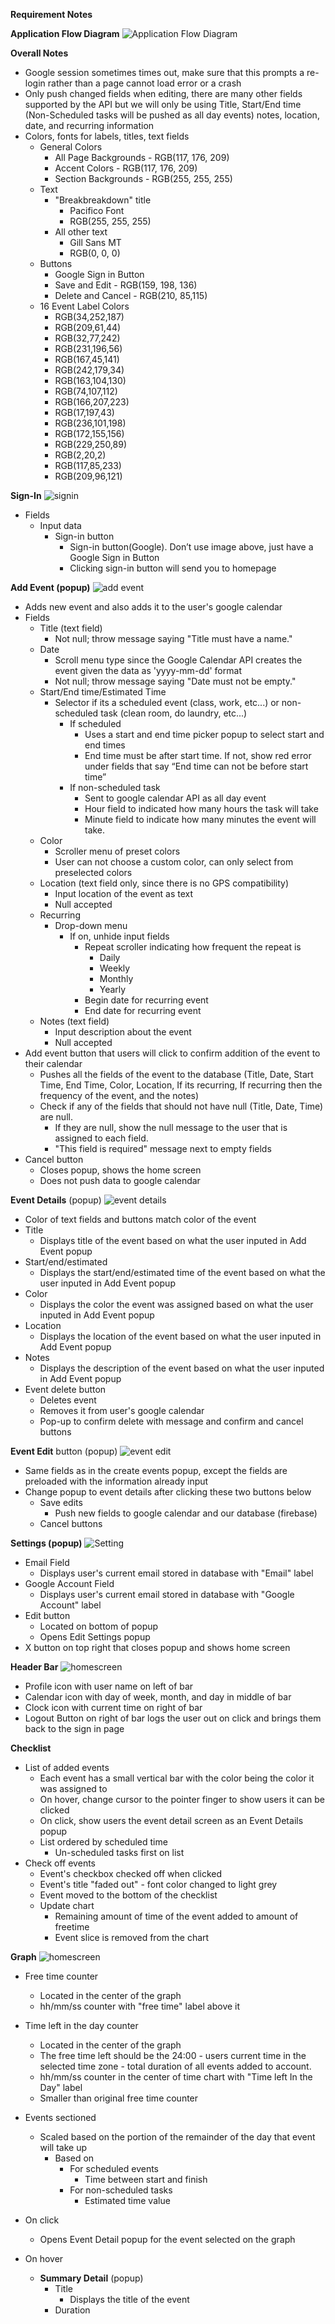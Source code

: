 **Requirement Notes**

**Application Flow Diagram**
![Application Flow Diagram ](https://github.com/breakbreakdown/webapp/blob/master/img/ApplicationFlowDiagram.png)

**Overall Notes**

- Google session sometimes times out, make sure that this prompts a re-login rather than a page cannot load error or a crash
- Only push changed fields when editing, there are many other fields supported by the API but we will only be using Title, Start/End time (Non-Scheduled tasks will be pushed as all day events) notes, location, date, and recurring information
- Colors, fonts for labels, titles, text fields
  - General Colors
    - All Page Backgrounds - RGB(117, 176, 209)
    - Accent Colors - RGB(117, 176, 209)
    - Section Backgrounds - RGB(255, 255, 255)
  - Text
    - &quot;Breakbreakdown&quot; title
      - Pacifico Font
      - RGB(255, 255, 255)
    - All other text
      - Gill Sans MT
      - RGB(0, 0, 0)
  - Buttons
    - Google Sign in Button
    - Save and Edit - RGB(159, 198, 136)
    - Delete and Cancel - RGB(210, 85,115)
  - 16 Event Label Colors
    - RGB(34,252,187)
    - RGB(209,61,44)
    - RGB(32,77,242)
    - RGB(231,196,56)
    - RGB(167,45,141)
    - RGB(242,179,34)
    - RGB(163,104,130)
    - RGB(74,107,112)
    - RGB(166,207,223)
    - RGB(17,197,43)
    - RGB(236,101,198)
    - RGB(172,155,156)
    - RGB(229,250,89)
    - RGB(2,20,2)
    - RGB(117,85,233)
    - RGB(209,96,121)

**Sign-In**
![signin ](https://github.com/breakbreakdown/webapp/blob/master/img/signin.png)
- Fields
  - Input data
    - Sign-in button
      - Sign-in button(Google). Don’t use image above, just have a Google Sign in Button
      - Clicking sign-in button will send you to homepage

**Add Event (popup)**
![add event ](https://github.com/breakbreakdown/webapp/blob/master/img/AddEvent.png)
- Adds new event and also adds it to the user&#39;s google calendar
- Fields
  - Title (text field)
    - Not null; throw message saying &quot;Title must have a name.&quot;
  - Date
    - Scroll menu type since the Google Calendar API creates the event given the data as &#39;yyyy-mm-dd&#39; format
    - Not null; throw message saying &quot;Date must not be empty.&quot;
  - Start/End time/Estimated Time
    - Selector if its a scheduled event (class, work, etc...) or non-scheduled task (clean room, do laundry, etc...)
      - If scheduled
        - Uses a start and end time picker popup to select start and end times
        - End time must be after start time. If not, show red error under fields that say “End time can not be before start time”
      - If non-scheduled task
        - Sent to google calendar API as all day event
        - Hour field to indicated how many hours the task will take
        - Minute field to indicate how many minutes the event will take.
  - Color
    - Scroller menu of preset colors
    - User can not choose a custom color, can only select from preselected colors
  - Location (text field only, since there is no GPS compatibility)
    - Input location of the event as text
    - Null accepted
  - Recurring
    - Drop-down menu
      - If on, unhide input fields
        - Repeat scroller indicating how frequent the repeat is
          - Daily
          - Weekly
          - Monthly
          - Yearly
        - Begin date for recurring event
        - End date for recurring event
  - Notes (text field)
    - Input description about the event
    - Null accepted
- Add event button that users will click to confirm addition of the event to their calendar
  - Pushes all the fields of the event to the database (Title, Date, Start Time, End Time, Color, Location, If its recurring, If recurring then the frequency of the event, and the notes)
  - Check if any of the fields that should not have null (Title, Date, Time) are null.
    - If they are null, show the null message to the user that is assigned to each field.
    - &quot;This field is required&quot; message next to empty fields
- Cancel button
  - Closes popup, shows the home screen
  - Does not push data to google calendar



**Event Details** (popup)
![event details ](https://github.com/breakbreakdown/webapp/blob/master/img/eventname.png)
- Color of text fields and buttons match color of the event
- Title
  - Displays title of the event based on what the user inputed in Add Event popup
- Start/end/estimated
  - Displays the start/end/estimated time of the event based on what the user inputed in Add Event popup
- Color
  - Displays the color the event was assigned based on what the user inputed in Add Event popup
- Location
  - Displays the location of the event based on what the user inputed in Add Event popup
- Notes
  - Displays the description of the event based on what the user inputed in Add Event popup
- Event delete button
  - Deletes event
  - Removes it from user&#39;s google calendar
  - Pop-up to confirm delete with message and confirm and cancel buttons


**Event Edit** button (popup)
![event edit ](https://github.com/breakbreakdown/webapp/blob/master/img/EventNameEdit.png)
- Same fields as in the create events popup, except the fields are preloaded with the information already input
- Change popup to event details after clicking these two buttons below
  - Save edits
    - Push new fields to google calendar and our database (firebase)
  - Cancel buttons



**Settings (popup)**
![Setting ](https://github.com/breakbreakdown/webapp/blob/master/img/setting.png)
- Email Field
  - Displays user&#39;s current email stored in database with &quot;Email&quot; label
- Google Account Field
  - Displays user&#39;s current email stored in database with &quot;Google Account&quot; label
- Edit button
  - Located on bottom of popup
  - Opens Edit Settings popup
- X button on top right that closes popup and shows home screen

**Header Bar**
![homescreen ](https://github.com/breakbreakdown/webapp/blob/master/img/homescreen.png)
- Profile icon with user name on left of bar
- Calendar icon with day of week, month, and day in middle of bar
- Clock icon with current time on right of bar
- Logout Button on right of bar logs the user out on click and brings them back to the sign in page

**Checklist**

- List of added events
  - Each event has a small vertical bar with the color being the color it was assigned to
  - On hover, change cursor to the pointer finger to show users it can be clicked
  - On click, show users the event detail screen as an Event Details popup
  - List ordered by scheduled time
    - Un-scheduled tasks first on list
- Check off events
  - Event&#39;s checkbox checked off when clicked
  - Event&#39;s title &quot;faded out&quot; - font color changed to light grey
  - Event moved to the bottom of the checklist
  - Update chart
    - Remaining amount of time of the event added to amount of freetime
    - Event slice is removed from the chart

**Graph**
![homescreen ](https://github.com/breakbreakdown/webapp/blob/master/img/homescreen.png)
- Free time counter
  - Located in the center of the graph
  - hh/mm/ss counter with &quot;free time&quot; label above it
- Time left in the day counter
  - Located in the center of the graph
  - The free time left should be the 24:00 - users current time in the selected time zone - total duration of all events added to account.
  - hh/mm/ss counter in the center of time chart with &quot;Time left In the Day&quot; label
  - Smaller than original free time counter
- Events sectioned
  - Scaled based on the portion of the remainder of the day that event will take up
    - Based on
      - For scheduled events
        - Time between start and finish
      - For non-scheduled tasks
        - Estimated time value
- On click
  - Opens Event Detail popup for the event selected on the graph

- On hover
  - **Summary Detail** (popup)
    - Title
      - Displays the title of the event
    - Duration
